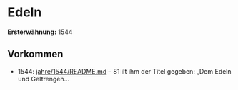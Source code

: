 # Edeln

**Ersterwähnung:** 1544

## Vorkommen
- 1544: [jahre/1544/README.md](../jahre/1544/README.md) – 81 iſt
ihm der Titel gegeben: „Dem Edeln und Geſtrengen...
